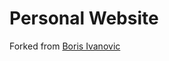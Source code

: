 # Personal Website

Forked from [Boris Ivanovic]([https://github.com/artemsheludko/flexible-jekyll](https://github.com/BorisIvanovic/BorisIvanovic.github.io))
